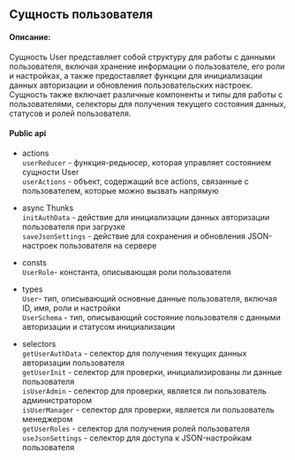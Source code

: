 ## Сущность пользователя

#### Описание:

Сущность User представляет собой структуру для работы с данными пользователя, включая хранение информации о пользователе, его роли и настройках, а также предоставляет функции для инициализации данных авторизации и обновления пользовательских настроек. Сущность также включает различные компоненты и типы для работы с пользователями, селекторы для получения текущего состояния данных, статусов и ролей пользователя.

#### Public api

- actions  
`userReducer` - функция-редьюсер, которая управляет состоянием сущности User  
`userActions` - объект, содержащий все actions, связанные с пользователем, которые можно вызвать напрямую

- async Thunks  
`initAuthData` -  действие для инициализации данных авторизации пользователя при загрузке  
`saveJsonSettings` -  действие для сохранения и обновления JSON-настроек пользователя на сервере

- consts  
`UserRole`- константа, описывающая роли пользователя  

- types   
`User`- тип, описывающий основные данные пользователя, включая ID, имя, роли и настройки   
`UserSchema` - тип, описывающий состояние пользователя с данными авторизации и статусом инициализации  

- selectors   
`getUserAuthData` - селектор для получения текущих данных авторизации пользователя  
`getUserInit` - селектор для проверки, инициализированы ли данные пользователя  
`isUserAdmin` - селектор для проверки, является ли пользователь администратором  
`isUserManager` - селектор для проверки, является ли пользователь менеджером  
`getUserRoles` -  селектор для получения ролей пользователя  
`useJsonSettings` - селектор для доступа к JSON-настройкам пользователя

